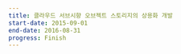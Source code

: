 ```yaml
---
title: 클라우드 서브시향 오브젝트 스토리지의 상용화 개발
start-date: 2015-09-01
end-date: 2016-08-31
progress: Finish
---
```


